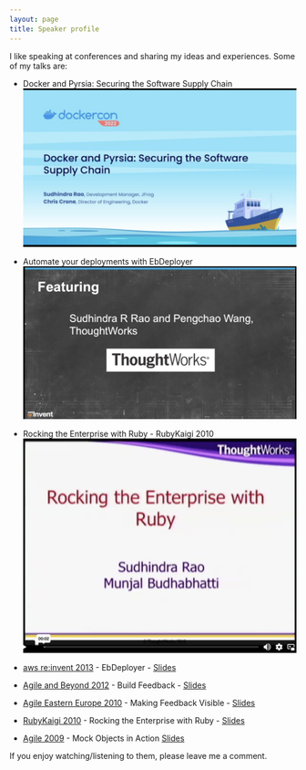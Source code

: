 ```yaml
---
layout: page
title: Speaker profile
---
```


I like speaking at conferences and sharing my ideas and experiences. Some of my talks are:

* Docker and Pyrsia: Securing the Software Supply Chain
  [![Docker and Pyrsia: Securing the Software Supply Chain](../images/dockercon_talk_2022.png)](https://docker.events.cube365.net/dockercon/2022/content/Videos/sAmZcWiWefgNYL8pg "Docker and Pyrsia: Securing the Software Supply Chain")

* Automate your deployments with EbDeployer
  [![Automate your deployments with EbDeployer](../images/eb_deployer_talk_2013.png)](https://youtu.be/U06-QLd4FL4?t=1667 "Automate your deployments with EbDeployer")

* Rocking the Enterprise with Ruby - RubyKaigi 2010
    [![Rocking the Enterprise with Ruby](../images/rubykaigi_2010.png)](https://vimeo.com/14550283 "Rocking the Enterprise with Ruby")

* [aws re:invent 2013](http://www.confreaks.com/videos/4469-awsrei2013-aws-elastic-beanstalk-under-the-hood-dmg301) - EbDeployer - [Slides](http://www.slideshare.net/AmazonWebServices/aws-elastic-beanstalk-under-the-hood-dmg301-aws-reinvent-2013-28428616)
* [Agile and Beyond 2012](http://agileandbeyond.org) - Build Feedback - [Slides](http://betarelease.github.io/build_feedback/slides.html)
* [Agile Eastern Europe 2010](http://agileee.org) - Making Feedback Visible - [Slides](http://www.slideshare.net/releasebeta/making-feedback-visible)
* [RubyKaigi 2010](http://rubykaigi.org) - Rocking the Enterprise with Ruby - [Slides](http://www.slideshare.net/releasebeta/rocking-the-enterprise-with-ruby-rubykaigi-2010)
* [Agile 2009](http://agileconf.com) - Mock Objects in Action [Slides](http://www.slideshare.net/releasebeta/mock-objectsinaction-paulocaroliandsudhindraraoagile2009final)

If you enjoy watching/listening to them, please leave me a comment.
